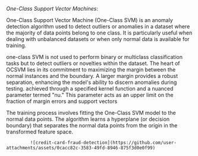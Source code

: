 *One-Class Support Vector Machines*:

One-Class Support Vector Machine (One-Class SVM) is an anomaly detection algorithm used to detect outliers or anomalies in a dataset where the majority of data points belong to one class. It is particularly useful when dealing with unbalanced datasets or when only normal data is available for training.

one-class SVM is not used to perform binary or multiclass classification tasks but to detect outliers or novelties within the dataset. 
The heart of OCSVM lies in its commitment to maximizing the margin between the normal instances and the boundary. 
A larger margin provides a robust separation, enhancing the model's ability to discern anomalies during testing. 
achieved through a specified kernel function and a nuanced parameter termed "nu." This parameter acts as an upper limit on the fraction of margin errors and support vectors

The training process involves fitting the One-Class SVM model to the normal data points. The algorithm learns a hyperplane (or decision boundary) that separates the normal data points from the origin in the transformed feature space.


             ![credit-card-fraud-detection](https://github.com/user-attachments/assets/0cacc82c-3583-49fd-8946-875f3d0e0f99)
